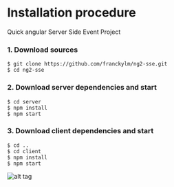 # Installation procedure
Quick angular Server Side Event Project

### 1. Download sources 
```
$ git clone https://github.com/franckylm/ng2-sse.git
$ cd ng2-sse
```
### 2. Download server dependencies and start
```
$ cd server
$ npm install
$ npm start
```

### 3. Download client dependencies and start

```
$ cd ..
$ cd client
$ npm install
$ npm start
```
![alt tag](https://raw.githubusercontent.com/franckylm/ng2-sse/master/screenshot.png)
